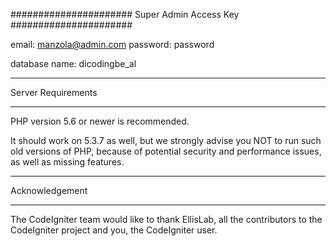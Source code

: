 ######################
Super Admin Access Key
######################

email: manzola@admin.com
password: password

database name: dicodingbe_al

*******************
Server Requirements
*******************

PHP version 5.6 or newer is recommended.

It should work on 5.3.7 as well, but we strongly advise you NOT to run
such old versions of PHP, because of potential security and performance
issues, as well as missing features.


***************
Acknowledgement
***************










The CodeIgniter team would like to thank EllisLab, all the
contributors to the CodeIgniter project and you, the CodeIgniter user.


